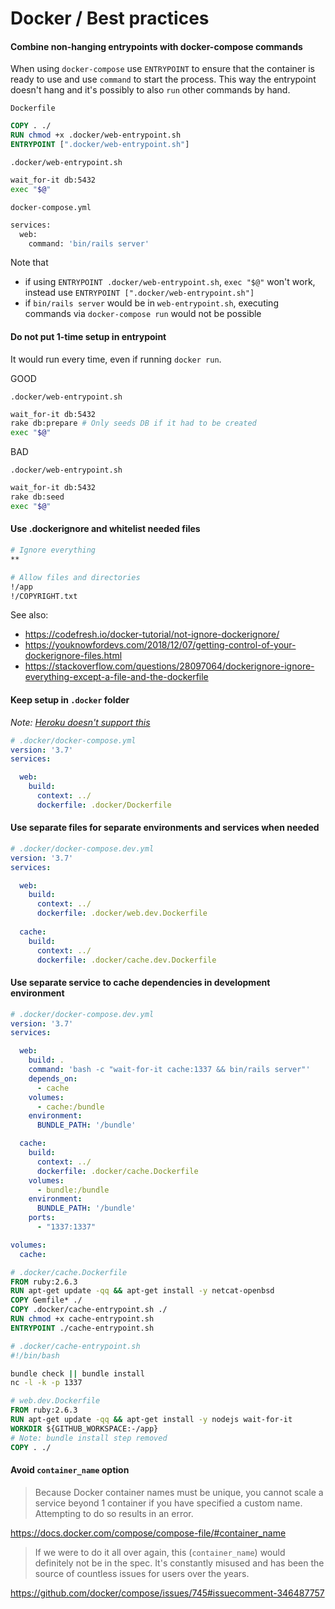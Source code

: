 # Docker / Best practices

#### Combine non-hanging entrypoints with docker-compose commands

When using `docker-compose` use `ENTRYPOINT` to ensure that the container is ready to use and use `command` to start the process. This way the entrypoint doesn't hang and it's possibly to also `run` other commands by hand.

`Dockerfile`
```Dockerfile
COPY . ./
RUN chmod +x .docker/web-entrypoint.sh
ENTRYPOINT [".docker/web-entrypoint.sh"]
```

`.docker/web-entrypoint.sh`
```sh
wait_for-it db:5432
exec "$@"
```

`docker-compose.yml`
```sh
services:
  web:
    command: 'bin/rails server'
```

Note that
- if using `ENTRYPOINT .docker/web-entrypoint.sh`, `exec "$@"` won't work, instead use `ENTRYPOINT [".docker/web-entrypoint.sh"]`
- if `bin/rails server` would be in `web-entrypoint.sh`, executing commands via `docker-compose run` would not be possible

#### Do not put 1-time setup in entrypoint

It would run every time, even if running `docker run`.

GOOD

`.docker/web-entrypoint.sh`
```sh
wait_for-it db:5432
rake db:prepare # Only seeds DB if it had to be created
exec "$@"
```

BAD

`.docker/web-entrypoint.sh`
```sh
wait_for-it db:5432
rake db:seed
exec "$@"
```

#### Use .dockerignore and whitelist needed files

```sh
# Ignore everything
**

# Allow files and directories
!/app
!/COPYRIGHT.txt
```

See also:
- https://codefresh.io/docker-tutorial/not-ignore-dockerignore/
- https://youknowfordevs.com/2018/12/07/getting-control-of-your-dockerignore-files.html
- https://stackoverflow.com/questions/28097064/dockerignore-ignore-everything-except-a-file-and-the-dockerfile

#### Keep setup in `.docker` folder

*Note: [Heroku doesn't support this](https://stackoverflow.com/questions/57745231/using-a-dockerfile-from-a-subfolder-in-heroku)*

```yml
# .docker/docker-compose.yml
version: '3.7'
services:

  web:
    build:
      context: ../
      dockerfile: .docker/Dockerfile
```

#### Use separate files for separate environments and services when needed

```yml
# .docker/docker-compose.dev.yml
version: '3.7'
services:

  web:
    build:
      context: ../
      dockerfile: .docker/web.dev.Dockerfile
  
  cache:
    build:
      context: ../
      dockerfile: .docker/cache.dev.Dockerfile
```

#### Use separate service to cache dependencies in development environment

```yml
# .docker/docker-compose.dev.yml
version: '3.7'
services:

  web:
    build: .
    command: 'bash -c "wait-for-it cache:1337 && bin/rails server"'
    depends_on:
      - cache
    volumes:
      - cache:/bundle
    environment:
      BUNDLE_PATH: '/bundle'

  cache:
    build:
      context: ../
      dockerfile: .docker/cache.Dockerfile
    volumes:
      - bundle:/bundle
    environment:
      BUNDLE_PATH: '/bundle'
    ports:
      - "1337:1337"

volumes:
  cache:
```

```Dockerfile
# .docker/cache.Dockerfile
FROM ruby:2.6.3
RUN apt-get update -qq && apt-get install -y netcat-openbsd
COPY Gemfile* ./
COPY .docker/cache-entrypoint.sh ./
RUN chmod +x cache-entrypoint.sh
ENTRYPOINT ./cache-entrypoint.sh
```

```bash
# .docker/cache-entrypoint.sh
#!/bin/bash

bundle check || bundle install
nc -l -k -p 1337
```

```Dockerfile
# web.dev.Dockerfile
FROM ruby:2.6.3
RUN apt-get update -qq && apt-get install -y nodejs wait-for-it
WORKDIR ${GITHUB_WORKSPACE:-/app}
# Note: bundle install step removed
COPY . ./
```

#### Avoid `container_name` option

> Because Docker container names must be unique, you cannot scale a service beyond 1 container if you have specified a custom name. Attempting to do so results in an error.

https://docs.docker.com/compose/compose-file/#container_name

> If we were to do it all over again, this (`container_name`) would definitely not be in the spec. It's constantly misused and has been the source of countless issues for users over the years.

https://github.com/docker/compose/issues/745#issuecomment-346487757

